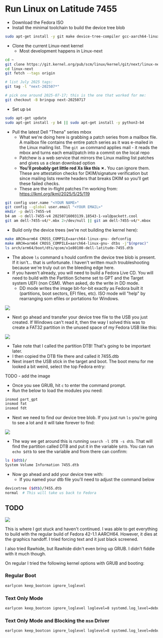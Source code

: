 # Run Linux on Latitude 7455

- Download the Fedora ISO
- Install the minimal toolchain to build the device tree blob

```bash
sudo apt-get install -y git make device-tree-compiler gcc-aarch64-linux-gnu flex bison libelf-dev libssl-dev bc
```

- Clone the current Linux-next kernel
  - Most development happens in Linux-next

```bash
cd ~
git clone https://git.kernel.org/pub/scm/linux/kernel/git/next/linux-next.git
cd linux-next
git fetch --tags origin

# list July 2025 tags:
git tag -l "next-202507*"

# pick one around 2025-07-17; this is the one that worked for me:
git checkout -B bringup next-20250717
```

- Set up `b4`

```bash
sudo apt-get update
sudo apt-get install -y b4 || sudo apt-get install -y python3-b4
```

- Pull the latest Dell "Thena" series mbox
  - What we're doing here is grabbing a patch series from a mailbox file. A mailbox file contains the entire patch series as it was e-mailed in the Linux mailing list. The `git am` command applies mail - it reads the mbox and turns each email/patch into a commit on the local repo
  - Patchew is a web service that mirrors the Linux mailing list patches and gives us a clean download option
  - **You'll probably get little red Xs like this ✗.** You can ignore them. These are attestation checks for DKIM/signature verification but since mailing lists rewrite headers that breaks DKIM so you'll get these failed checks.
  - These are the in-flight patches I'm working from: https://lkml.org/lkml/2025/5/25/119

```bash
git config user.name "<YOUR NAME>"
git config --global user.email "<YOUR EMAIL>"
mkdir -p dell-7455-v4
b4 am -o dell-7455-v4 20250716003139.18543-1-val@packett.cool
git am dell-7455-v4/*.mbx 2>/dev/null || git am dell-7455-v4/*.mbox
```

- Build only the device trees (we're not building the kernel here):

```bash
make ARCH=arm64 CROSS_COMPILE=aarch64-linux-gnu- defconfig
make ARCH=arm64 CROSS_COMPILE=aarch64-linux-gnu- dtbs -j"$(nproc)"
ls arch/arm64/boot/dts/qcom/x1e80100-dell-latitude-7455.dtb
```

- The above `ls` command s hould confirm the device tree blob is present. If it isn't... that is unfortunate. I haven't written much troubleshooting because we're truly out on the bleeding edge here.
- If you haven't already, you will need to build a Fedora Live CD. You will need to build with the Partition Scheme set to GPT and the Target system UEFI (non CSM). When asked, do the write in DD mode.
  - DD mode writes the image bit-for-bit exactly as Fedora built it (partitions, boot sectors, EFI files, etc). ISO mode will "help" by rearranging som efiles or portations for Windows.

![](images/2025-09-14-16-52-43.png)

- Next go ahead and transfer your device tree file to the USB you just created. If Windows can't read it, then the way I solved this was to create a FAT32 partition in the unused space of my Fedora USB like this:

![](images/2025-09-14-17-38-10.png)

- Take note that I called the partition DTB! That's going to be important later.
- I then copied the DTB file there and called it 7455.dtb
- Next insert the USB stick in the target and boot. The boot menu for me looked a bit weird, select the top Fedora entry:

TODO - add the image

- Once you see GRUB, hit `c` to enter the command prompt.
- Run the below to load the modules you need:

```bash
insmod part_gpt
insmod fat
insmod fdt
```

- Next we need to find our device tree blob. If you just run `ls` you're going to see a lot and it will take forever to find:

![](images/2025-09-14-17-40-58.png)

- The way we get around this is running `search -l DTB -s dtb`. That will find the partition called DTB and put it in the variable `$dtb`. You can run `echo $dtb` to see the variable and from there can confirm:

```bash
ls ($dtb)/
System Volume Information 7455.dtb
```

- Now go ahead and add your device tree with:
  - If you named your dtb file you'll need to adjust the command below

```bash
devicetree ($dtb)/7455.dtb
normal  # This will take us back to Fedora
```

## TODO

![](images/2025-09-14-22-06-09.png)

This is where I got stuck and haven't continued. I was able to get everything to build with the regular build of Fedora 42-1.1 AARCH64. However, it dies at the graphics handoff. I tried forcing text and it just black screened.

I also tried Rawhide, but Rawhide didn't even bring up GRUB. I didn't fiddle with it much though.

On regular I tried the following kernel options with GRUB and booting:

### Regular Boot

```bash
earlycon keep_bootcon ignore_loglevel
```

### Text Only Mode

```bash
earlycon keep_bootcon ignore_loglevel loglevel=8 systemd.log_level=debug systemd unit=multi-user.target nomodeset
```

### Text Only Mode and Blocking the `msm` Driver

```bash
earlycon keep_bootcon ignore_loglevel loglevel=8 systemd.log_level=debug systemd.unit=multi-user.target modprobe.blacklist=msm
```